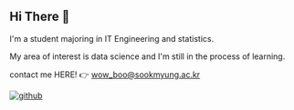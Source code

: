 
## Hi There 👋  

I'm a student majoring in IT Engineering and statistics.

My area of interest is data science and I'm still in the process of learning.

contact me HERE! 👉 wow_boo@sookmyung.ac.kr
<br/>


<a href="https://github.com/ddubii" target="_blank">
<img src=https://img.shields.io/badge/github-%2324292e.svg?&style=for-the-badge&logo=github&logoColor=white alt=github style="margin-bottom: 5px;" />
</a>

